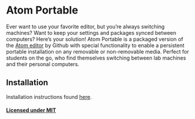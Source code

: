 # Atom Portable
Ever want to use your favorite editor, but you’re always switching machines? Want to keep your settings and packages synced between computers? Here’s your solution! Atom Portable is a packaged version of the [Atom editor](http://github.com/atom/atom) by Github with special functionality to enable a persistent portable installation on any removable or non-removable media. Perfect for students on the go, who find themselves switching between lab machines and their personal computers.

## Installation
Installation instructions found [here](https://github.com/andrewsdavis/Atom-Portable/wiki/Installation).



#### [Licensed under MIT](https://github.com/andrewsdavis/Atom-Portable/blob/master/LICENSE)
